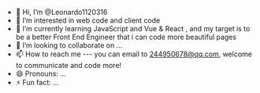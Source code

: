 - 👋 Hi, I’m @Leonardo1120316
- 👀 I’m interested in web code and client code
- 🌱 I’m currently learning JavaScript and Vue & React , and my target is to be a better Front End Engineer that i can code more beautiful pages
- 💞️ I’m looking to collaborate on ...
- 📫 How to reach me --- you can email to 244950678@qq.com, welcome to communicate and code more!
- 😄 Pronouns: ...
- ⚡ Fun fact: ...

<!---
Leonardo1120316/Leonardo1120316 is a ✨ special ✨ repository because its `README.md` (this file) appears on your GitHub profile.
You can click the Preview link to take a look at your changes.
--->
